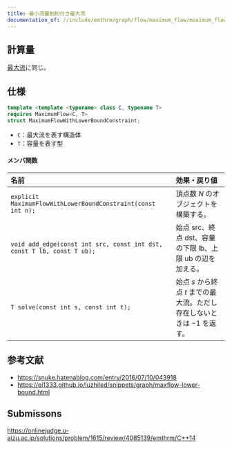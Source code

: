 ```yaml
---
title: 最小流量制約付き最大流
documentation_of: //include/emthrm/graph/flow/maximum_flow/maximum_flow_with_lower_bound_constraint.hpp
---
```



## 計算量

[最大流](maximum_flow.md)に同じ。


## 仕様

```cpp
template <template <typename> class C, typename T>
requires MaximumFlow<C, T>
struct MaximumFlowWithLowerBoundConstraint;
```

- `C`：最大流を表す構造体
- `T`：容量を表す型

#### メンバ関数

|名前|効果・戻り値|
|:--|:--|
|`explicit MaximumFlowWithLowerBoundConstraint(const int n);`|頂点数 $N$ のオブジェクトを構築する。|
|`void add_edge(const int src, const int dst, const T lb, const T ub);`|始点 $\mathrm{src}$、終点 $\mathrm{dst}$、容量の下限 $\mathrm{lb}$、上限 $\mathrm{ub}$ の辺を加える。|
|`T solve(const int s, const int t);`|始点 $s$ から終点 $t$ までの最大流。ただし存在しないときは $-1$ を返す。|


## 参考文献

- https://snuke.hatenablog.com/entry/2016/07/10/043918
- https://ei1333.github.io/luzhiled/snippets/graph/maxflow-lower-bound.html


## Submissons

https://onlinejudge.u-aizu.ac.jp/solutions/problem/1615/review/4085139/emthrm/C++14
